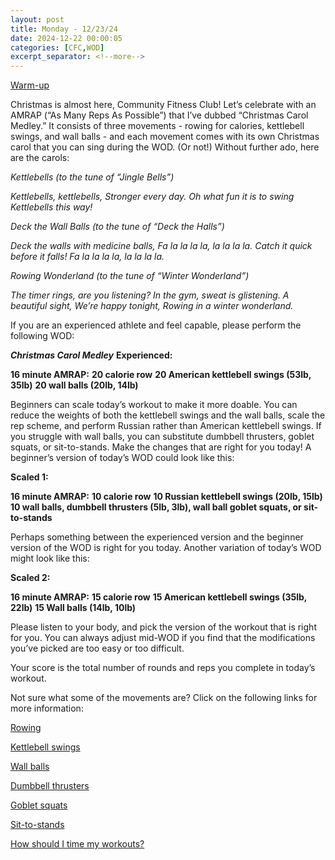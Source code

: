 ```yaml
---
layout: post
title: Monday - 12/23/24
date: 2024-12-22 00:00:05
categories: [CFC,WOD]
excerpt_separator: <!--more-->
---
```

[Warm-up](https://communityfitnessclub.wixsite.com/website/post/basic-full-body-warm-up)

Christmas is almost here, Community Fitness Club! Let’s celebrate with an AMRAP (“As Many Reps As Possible”) that I’ve dubbed “Christmas Carol Medley.” It consists of three movements - rowing for calories, kettlebell swings, and wall balls - and each movement comes with its own Christmas carol that you can sing during the WOD. (Or not!) Without further ado, here are the carols:

*Kettlebells (to the tune of “Jingle Bells”)*

*Kettlebells, kettlebells,*
*Stronger every day.*
*Oh what fun it is to swing*
*Kettlebells this way!*

*Deck the Wall Balls (to the tune of “Deck the Halls”)*

*Deck the walls with medicine balls,*
*Fa la la la la, la la la la.*
*Catch it quick before it falls!*
*Fa la la la la, la la la la.*

*Rowing Wonderland (to the tune of “Winter Wonderland”)*

*The timer rings, are you listening?*
*In the gym, sweat is glistening.*
*A beautiful sight,*
*We’re happy tonight,*
*Rowing in a winter wonderland.*

If you are an experienced athlete and feel capable, please perform the following WOD:

***Christmas Carol Medley***
**Experienced:**

**16 minute AMRAP:**
**20 calorie row**
**20 American kettlebell swings (53lb, 35lb)**
**20 wall balls (20lb, 14lb)**
<!--more-->

Beginners can scale today’s workout to make it more doable. You can reduce the weights of both the kettlebell swings and the wall balls, scale the rep scheme, and perform Russian rather than American kettlebell swings. If you struggle with wall balls, you can substitute dumbbell thrusters, goblet squats, or sit-to-stands. Make the changes that are right for you today! A beginner’s version of today’s WOD could look like this:

**Scaled 1:**

**16 minute AMRAP:**
**10 calorie row**
**10 Russian kettlebell swings (20lb, 15lb)**
**10 wall balls, dumbbell thrusters (5lb, 3lb), wall ball goblet squats, or sit-to-stands**

Perhaps something between the experienced version and the beginner version of the WOD is right for you today. Another variation of today’s WOD might look like this:

**Scaled 2:**

**16 minute AMRAP:**
**15 calorie row**
**15 American kettlebell swings (35lb, 22lb)**
**15 Wall balls (14lb, 10lb)**

Please listen to your body, and pick the version of the workout that is right for you. You can always adjust mid-WOD if you find that the modifications you’ve picked are too easy or too difficult.

Your score is the total number of rounds and reps you complete in today’s workout.

Not sure what some of the movements are? Click on the following links for more information:

[Rowing](https://communityfitnessclub.wixsite.com/website/post/rowing)

[Kettlebell swings](https://communityfitnessclub.wixsite.com/website/post/kettlebell-swings)

[Wall balls](https://communityfitnessclub.wixsite.com/website/post/wall-balls)

[Dumbbell thrusters](https://communityfitnessclub.wixsite.com/website/post/dumbbell-thrusters)

[Goblet squats](https://communityfitnessclub.wixsite.com/website/post/goblet-squats)

[Sit-to-stands](https://www.youtube.com/watch?v=vNq9vtEXksc)

[How should I time my workouts?](https://communityfitnessclub.wixsite.com/website/post/how-should-i-time-my-workouts)
